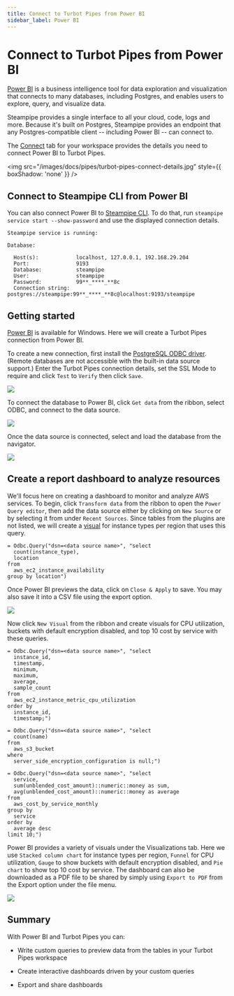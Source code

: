 ```yaml
---
title: Connect to Turbot Pipes from Power BI
sidebar_label: Power BI
---
```


# Connect to Turbot Pipes from Power BI

[Power BI](https://powerbi.microsoft.com/en-us/) is a business intelligence tool
for data exploration and visualization that connects to many databases,
including Postgres, and enables users to explore, query, and visualize data.

Steampipe provides a single interface to all your cloud, code, logs and more.
Because it's built on Postgres, Steampipe provides an endpoint that any
Postgres-compatible client -- including Power BI -- can connect to.

The [Connect](/pipes/docs/integrations/) tab for your workspace provides
the details you need to connect Power BI to Turbot Pipes.

<img src="/images/docs/pipes/turbot-pipes-connect-details.jpg" style={{ boxShadow: 'none' }} />

## Connect to Steampipe CLI from Power BI

You can also connect Power BI to
[Steampipe CLI](https://steampipe.io/downloads). To do that, run
`steampipe service start --show-password` and use the displayed connection
details.

```
Steampipe service is running:

Database:

  Host(s):            localhost, 127.0.0.1, 192.168.29.204
  Port:               9193
  Database:           steampipe
  User:               steampipe
  Password:           99**_****_**8c
  Connection string:  postgres://steampipe:99**_****_**8c@localhost:9193/steampipe
```

## Getting started

[Power BI](https://powerbi.microsoft.com/en-us/downloads/) is available for
Windows. Here we will create a Turbot Pipes connection from Power BI.

To create a new connection, first install the
[PostgreSQL ODBC driver](https://www.postgresql.org/ftp/odbc/versions/). (Remote
databases are not accessible with the built-in data source support.) Enter the
Turbot Pipes connection details, set the SSL Mode to require and click `Test` to
`Verify` then click `Save`.

<div style={{"marginTop":"1em", "marginBottom":"1em", "width":"90%"}}>
<img src="/images/docs/pipes/powerbi-connection-success.png" />
</div>

To connect the database to Power BI, click `Get data` from the ribbon, select
ODBC, and connect to the data source.

<div style={{"marginTop":"1em", "marginBottom":"1em", "width":"50%"}}>
<img src="/images/docs/pipes/powerbi-odbc-connect.png" />
</div>

Once the data source is connected, select and load the database from the
navigator.

<div style={{"marginTop":"1em", "marginBottom":"1em", "width":"40%"}}>
<img src="/images/docs/pipes/powerbi-navigator.png" />
</div>

## Create a report dashboard to analyze resources

We'll focus here on creating a dashboard to monitor and analyze AWS services. To
begin, click `Transform data` from the ribbon to open the `Power Query editor`,
then add the data source either by clicking on `New Source` or by selecting it
from under `Recent Sources`. Since tables from the plugins are not listed, we
will create a [visual](https://powerbi.microsoft.com/en-us/power-bi-visuals/)
for instance types per region that uses this query.

```
= Odbc.Query("dsn=<data source name>", "select
  count(instance_type),
  location
from
  aws_ec2_instance_availability
group by location")

```

Once Power BI previews the data, click on `Close & Apply` to save. You may also
save it into a CSV file using the export option.

<div style={{"marginTop":"1em", "marginBottom":"1em", "width":"60%"}}>
<img src="/images/docs/pipes/powerbi-instancetype-visual.png" />
</div>

Now click `New Visual` from the ribbon and create visuals for CPU utilization,
buckets with default encryption disabled, and top 10 cost by service with these
queries.

```
= Odbc.Query("dsn=<data source name>", "select
  instance_id,
  timestamp,
  minimum,
  maximum,
  average,
  sample_count
from
  aws_ec2_instance_metric_cpu_utilization
order by
  instance_id,
  timestamp;")
```

```
= Odbc.Query("dsn=<data source name>", "select
  count(name)
from
  aws_s3_bucket
where
  server_side_encryption_configuration is null;")
```

```
= Odbc.Query("dsn=<data source name>", "select
  service,
  sum(unblended_cost_amount)::numeric::money as sum,
  avg(unblended_cost_amount)::numeric::money as average
from
  aws_cost_by_service_monthly
group by
  service
order by
  average desc
limit 10;")
```

Power BI provides a variety of visuals under the Visualizations tab. Here we use
`Stacked column chart` for instance types per region, `Funnel` for CPU
utilization, `Gauge` to show buckets with default encryption disabled, and
`Pie chart` to show top 10 cost by service. The dashboard can also be downloaded
as a PDF file to be shared by simply using `Export to PDF` from the Export
option under the file menu.

<div style={{"marginTop":"1em", "marginBottom":"1em", "width":"90%"}}>
<img src="/images/docs/pipes/powerbi-dashboard-preview.png" />
</div>

## Summary

With Power BI and Turbot Pipes you can:

- Write custom queries to preview data from the tables in your Turbot Pipes
  workspace

- Create interactive dashboards driven by your custom queries

- Export and share dashboards

